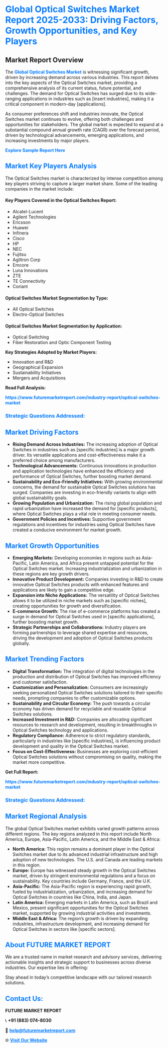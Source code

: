 <h1 style="color: #007BFF;">Global Optical Switches Market Report 2025-2033: Driving Factors, Growth Opportunities, and Key Players</h1>

<section id="overview">
<h2>Market Report Overview</h2>
<p>The <a href="https://www.futuremarketreport.com/industry-report/optical-switches-market" style="color: #007BFF; text-decoration: none;"><strong>Global Optical Switches Market</strong></a> is witnessing significant growth, driven by increasing demand across various industries. This report delves into the key aspects of the Optical Switches market, providing a comprehensive analysis of its current status, future potential, and challenges. The demand for Optical Switches has surged due to its wide-ranging applications in industries such as [insert industries], making it a critical component in modern-day [applications].</p>
<p>As consumer preferences shift and industries innovate, the Optical Switches market continues to evolve, offering both challenges and opportunities for stakeholders. The global market is expected to expand at a substantial compound annual growth rate (CAGR) over the forecast period, driven by technological advancements, emerging applications, and increasing investments by major players.</p>
</section>

<section id="overview">
<p><a href="https://www.futuremarketreport.com/request-sample/reportId=81753" style="color: #007BFF; text-decoration: none;"><strong>Explore Sample Report Here</strong></a></p>
</section>

<section id="key-players">
<h2 style="color: #007BFF;">Market Key Players Analysis</h2>
<p>The Optical Switches market is characterized by intense competition among key players striving to capture a larger market share. Some of the leading companies in the market include:</p>
<h4>Key Players Covered in the Optical Switches Report:</h4>
<ul><li>Alcatel-Lucent</li><li>Agilent Technologies</li><li>Ericsson</li><li>Huawei</li><li>Infinera</li><li>Cisco</li><li>HP</li><li>NEC</li><li>Fujitsu</li><li>Agiltron Corp</li><li>Emcore</li><li>Luna Innovations</li><li>ZTE</li><li>TE Connectivity</li><li>Coriant</li></ul>
<h4>Optical Switches Market Segmentation by Type:</h4>
<ul><li>All Optical Switches</li><li>Electro-Optical Switches</li></ul>

<h4>Optical Switches Market Segmentation by Application:</h4>
<ul><li>Optical Switching</li><li>Fiber Restoration and Optic Component Testing</li></ul>
<p><strong>Key Strategies Adopted by Market Players:</strong></p>
<ul>
<li>Innovation and R&D</li>
<li>Geographical Expansion</li>
<li>Sustainability Initiatives</li>
<li>Mergers and Acquisitions</li>
</ul>
</section>

<section>
<p><strong>Read Full Analysis: </strong></p><a href="https://www.futuremarketreport.com/industry-report/optical-switches-market" style="color: #007BFF; text-decoration: none;"><strong>https://www.futuremarketreport.com/industry-report/optical-switches-market</strong></a>
<h3 style="color: #007BFF;">Strategic Questions Addressed:</h3>
</section>

<section id="driving-factors">
<h2 style="color: #007BFF;">Market Driving Factors</h2>
<ul>
<li><strong>Rising Demand Across Industries:</strong> The increasing adoption of Optical Switches in industries such as [specific industries] is a major growth driver. Its versatile applications and cost-effectiveness make it a preferred choice among manufacturers.</li>
<li><strong>Technological Advancements:</strong> Continuous innovations in production and application technologies have enhanced the efficiency and performance of Optical Switches, further boosting market demand.</li>
<li><strong>Sustainability and Eco-Friendly Initiatives:</strong> With growing environmental concerns, the demand for sustainable Optical Switches solutions has surged. Companies are investing in eco-friendly variants to align with global sustainability goals.</li>
<li><strong>Growing Population and Urbanization:</strong> The rising global population and rapid urbanization have increased the demand for [specific products], where Optical Switches plays a vital role in meeting consumer needs.</li>
<li><strong>Government Policies and Incentives:</strong> Supportive government regulations and incentives for industries using Optical Switches have created a conducive environment for market growth.</li>
</ul>
</section>

<section id="growth-opportunities">
<h2 style="color: #007BFF;">Market Growth Opportunities</h2>
<ul>
<li><strong>Emerging Markets:</strong> Developing economies in regions such as Asia-Pacific, Latin America, and Africa present untapped potential for the Optical Switches market. Increasing industrialization and urbanization in these regions are key growth drivers.</li>
<li><strong>Innovative Product Development:</strong> Companies investing in R&D to create innovative Optical Switches products with enhanced features and applications are likely to gain a competitive edge.</li>
<li><strong>Expansion into Niche Applications:</strong> The versatility of Optical Switches allows it to be utilized in niche markets such as [specific niches], creating opportunities for growth and diversification.</li>
<li><strong>E-commerce Growth:</strong> The rise of e-commerce platforms has created a surge in demand for Optical Switches used in [specific applications], further boosting market growth.</li>
<li><strong>Strategic Partnerships and Collaborations:</strong> Industry players are forming partnerships to leverage shared expertise and resources, driving the development and adoption of Optical Switches products globally.</li>
</ul>
</section>

<section id="trending-factors">
<h2 style="color: #007BFF;">Market Trending Factors</h2>
<ul>
<li><strong>Digital Transformation:</strong> The integration of digital technologies in the production and distribution of Optical Switches has improved efficiency and customer satisfaction.</li>
<li><strong>Customization and Personalization:</strong> Consumers are increasingly seeking personalized Optical Switches solutions tailored to their specific needs, prompting companies to offer customizable options.</li>
<li><strong>Sustainability and Circular Economy:</strong> The push towards a circular economy has driven demand for recyclable and reusable Optical Switches solutions.</li>
<li><strong>Increased Investment in R&D:</strong> Companies are allocating significant resources to research and development, resulting in breakthroughs in Optical Switches technology and applications.</li>
<li><strong>Regulatory Compliance:</strong> Adherence to strict regulatory standards, particularly in industries like [specific industries], is influencing product development and quality in the Optical Switches market.</li>
<li><strong>Focus on Cost-Effectiveness:</strong> Businesses are exploring cost-efficient Optical Switches solutions without compromising on quality, making the market more competitive.</li>
</ul>
</section>

<section>
<p><strong>Get Full Report: </strong></p><a href="https://www.futuremarketreport.com/industry-report/optical-switches-market" style="color: #007BFF; text-decoration: none;"><strong>https://www.futuremarketreport.com/industry-report/optical-switches-market</strong></a>
<h3 style="color: #007BFF;">Strategic Questions Addressed:</h3>
</section>


<section id="regional-analysis">
<h2 style="color: #007BFF;">Market Regional Analysis</h2>
<p>The global Optical Switches market exhibits varied growth patterns across different regions. The key regions analyzed in this report include North America, Europe, Asia-Pacific, Latin America, and the Middle East & Africa:</p>
<ul>
<li><strong>North America:</strong> This region remains a dominant player in the Optical Switches market due to its advanced industrial infrastructure and high adoption of new technologies. The U.S. and Canada are leading markets in this region.</li>
<li><strong>Europe:</strong> Europe has witnessed steady growth in the Optical Switches market, driven by stringent environmental regulations and a focus on sustainability. Key countries include Germany, France, and the U.K.</li>
<li><strong>Asia-Pacific:</strong> The Asia-Pacific region is experiencing rapid growth, fueled by industrialization, urbanization, and increasing demand for Optical Switches in countries like China, India, and Japan.</li>
<li><strong>Latin America:</strong> Emerging markets in Latin America, such as Brazil and Mexico, present significant opportunities for the Optical Switches market, supported by growing industrial activities and investments.</li>
<li><strong>Middle East & Africa:</strong> The region’s growth is driven by expanding industries, infrastructure development, and increasing demand for Optical Switches in sectors like [specific sectors].</li>
</ul>
</section>

<footer>
<h2 style="color: #007BFF;">About FUTURE MARKET REPORT</h2>
<p>We are a trusted name in market research and advisory services, delivering actionable insights and strategic support to businesses across diverse industries. Our expertise lies in offering:</p>

<p>Stay ahead in today’s competitive landscape with our tailored research solutions.</p>

<h2 style="color: #007BFF;">Contact Us:</h2>
<p><strong>FUTURE MARKET REPORT</strong></p>
<p>📞 <strong>+91 (883) 074-8030</strong></p>
<p>📧 <strong><a href="mailto:help@futuremarketreport.com" style="color: #007BFF;">help@futuremarketreport.com</a></strong></p>
<p>🌐 <strong><a href="https://www.futuremarketreport.com/" style="color: #007BFF;">Visit Our Website</a></strong></p>
</footer>